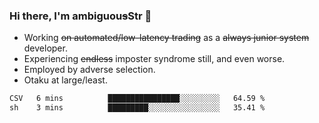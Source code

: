 ### Hi there, I'm ambiguou~~s~~Str 👋

<!--
**ambiguoustexture/ambiguoustexture** is a ✨ _special_ ✨ repository because its `README.md` (this file) appears on your GitHub profile.

Here are some ideas to get you started:
-->
- Working ~~on automated/low-latency trading~~ as a ~~always junior system~~ developer.
- Experiencing ~~endless~~ imposter syndrome still, and even worse.
- Employed by adverse selection.
- Otaku at large/least.

<!--START_SECTION:waka-->

```txt
CSV   6 mins          ████████████████░░░░░░░░░   64.59 %
sh    3 mins          █████████░░░░░░░░░░░░░░░░   35.41 %
```

<!--END_SECTION:waka-->
